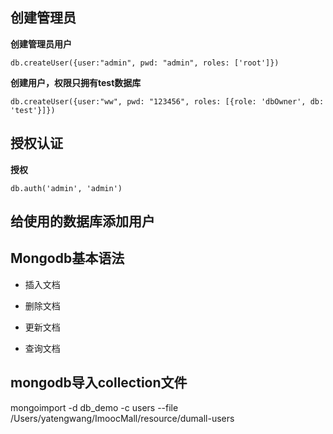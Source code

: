 ## 创建管理员

**创建管理员用户**

```
db.createUser({user:"admin", pwd: "admin", roles: ['root']})
```

**创建用户，权限只拥有test数据库**
```
db.createUser({user:"ww", pwd: "123456", roles: [{role: 'dbOwner', db: 'test'}]})
```

## 授权认证
**授权**

```
db.auth('admin', 'admin')
```

## 给使用的数据库添加用户

## Mongodb基本语法
- 插入文档

- 删除文档

- 更新文档

- 查询文档


## mongodb导入collection文件
mongoimport -d db_demo -c users --file /Users/yatengwang/ImoocMall/resource/dumall-users


